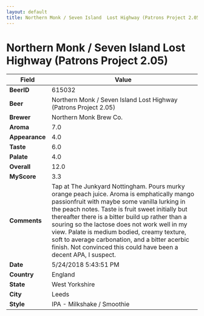 ```yaml
---
layout: default
title: Northern Monk / Seven Island  Lost Highway (Patrons Project 2.05)
---
```


# Northern Monk / Seven Island  Lost Highway (Patrons Project 2.05)

| Field         | Value     |
|---------------|-----------|
| **BeerID** | 615032 |
| **Beer** | Northern Monk / Seven Island  Lost Highway (Patrons Project 2.05) |
| **Brewer** | Northern Monk Brew Co. |
| **Aroma** | 7.0 |
| **Appearance** | 4.0 |
| **Taste** | 6.0 |
| **Palate** | 4.0 |
| **Overall** | 12.0 |
| **MyScore** | 3.3 |
| **Comments** | Tap at The Junkyard Nottingham. Pours murky orange peach juice. Aroma is emphatically mango passionfruit with maybe some vanilla lurking in the peach notes. Taste is fruit sweet initially but thereafter there is a bitter build up rather than a souring so the lactose does not work well in my view. Palate is medium bodied, creamy texture, soft to average carbonation, and a bitter acerbic finish. Not convinced this could have been a decent APA, I suspect. |
| **Date** | 5/24/2018 5:43:51 PM |
| **Country** | England |
| **State** | West Yorkshire |
| **City** | Leeds |
| **Style** | IPA - Milkshake / Smoothie |
